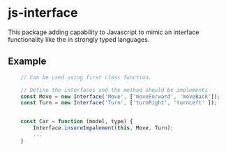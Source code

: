 # js-interface

This package adding capability to Javascript to mimic an interface functionality like the in strongly typed languages.

## Example

``` javascript
    // Can be used using first class function.

    // Define the interfaces and the method should be implements
    const Move = new Interface('Move', ['moveForward', 'moveBack']);
    const Turn = new Interface('Turn', ['turnRight', 'turnLeft' ]);


    const Car = function (model, type) {
        Interface.insureImpalement(this, Move, Turn);
        ...
    }


```